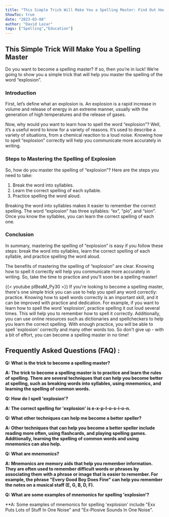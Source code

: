```yaml
---
title: "This Simple Trick Will Make You a Spelling Master: Find Out How to Spell 'Explosion'!"
ShowToc: true 
date: "2023-03-08"
author: "David Lazar" 
tags: ["Spelling","Education"]
---
```

## This Simple Trick Will Make You a Spelling Master

Do you want to become a spelling master? If so, then you’re in luck! We’re going to show you a simple trick that will help you master the spelling of the word “explosion”.

### Introduction

First, let’s define what an explosion is. An explosion is a rapid increase in volume and release of energy in an extreme manner, usually with the generation of high temperatures and the release of gases.

Now, why would you want to learn how to spell the word “explosion”? Well, it’s a useful word to know for a variety of reasons. It’s used to describe a variety of situations, from a chemical reaction to a loud noise. Knowing how to spell “explosion” correctly will help you communicate more accurately in writing.

### Steps to Mastering the Spelling of Explosion

So, how do you master the spelling of “explosion”? Here are the steps you need to take:

1. Break the word into syllables.
2. Learn the correct spelling of each syllable.
3. Practice spelling the word aloud.

Breaking the word into syllables makes it easier to remember the correct spelling. The word “explosion” has three syllables: “ex”, “plo”, and “sion”. Once you know the syllables, you can learn the correct spelling of each one.

### Conclusion

In summary, mastering the spelling of “explosion” is easy if you follow these steps: break the word into syllables, learn the correct spelling of each syllable, and practice spelling the word aloud.

The benefits of mastering the spelling of “explosion” are clear. Knowing how to spell it correctly will help you communicate more accurately in writing. So, take the time to practice and you’ll soon be a spelling master!

{{< youtube pIBeaM_Py30 >}} 
If you're looking to become a spelling master, there's one simple trick you can use to help you spell any word correctly: practice. Knowing how to spell words correctly is an important skill, and it can be improved with practice and dedication. For example, if you want to learn how to spell the word 'explosion', practice spelling it out loud several times. This will help you to remember how to spell it correctly. Additionally, you can use online resources such as dictionaries and spellcheckers to help you learn the correct spelling. With enough practice, you will be able to spell 'explosion' correctly and many other words too. So don't give up - with a bit of effort, you can become a spelling master in no time!

## Frequently Asked Questions (FAQ) :
**Q: What is the trick to become a spelling master?**

**A: The trick to become a spelling master is to practice and learn the rules of spelling. There are several techniques that can help you become better at spelling, such as breaking words into syllables, using mnemonics, and learning the spelling of common words.**

**Q: How do I spell 'explosion'?**

**A: The correct spelling for 'explosion' is e-x-p-l-o-s-i-o-n.**

**Q: What other techniques can help me become a better speller?**

**A: Other techniques that can help you become a better speller include reading more often, using flashcards, and playing spelling games. Additionally, learning the spelling of common words and using mnemonics can also help.**

**Q: What are mnemonics?**

**A: Mnemonics are memory aids that help you remember information. They are often used to remember difficult words or phrases by associating them with a phrase or image that is easier to remember. For example, the phrase "Every Good Boy Does Fine" can help you remember the notes on a musical staff (E, G, B, D, F).**

**Q: What are some examples of mnemonics for spelling 'explosion'?**

**A: Some examples of mnemonics for spelling 'explosion' include "Exx Puts Lots of Stuff In One Noise" and "Ex-Plosive Sounds In One Noise".





